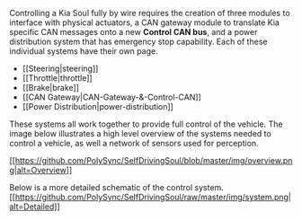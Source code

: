 Controlling a Kia Soul fully by wire requires the creation of three modules to interface with physical actuators, a CAN gateway module to translate Kia specific CAN messages onto a new **Control CAN bus**, and a power distribution system that has emergency stop capability. Each of these individual systems have their own page.

- [[Steering|steering]]
- [[Throttle|throttle]]
- [[Brake|brake]]
- [[CAN Gateway|CAN-Gateway-&-Control-CAN]]
- [[Power Distribution|power-distribution]]

These systems all work together to provide full control of the vehicle. The image below illustrates a high level overview of the systems needed to control a vehicle, as well a network of sensors used for perception.

[[https://github.com/PolySync/SelfDrivingSoul/blob/master/img/overview.png|alt=Overview]]




Below is a more detailed schematic of the control system. 
<a href="https://github.com/PolySync/SelfDrivingSoul/raw/master/img/system.png">[[https://github.com/PolySync/SelfDrivingSoul/raw/master/img/system.png|alt=Detailed]]</a>